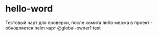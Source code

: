 # hello-word
Тестовый чарт для проверки, после комита либо мержа в проект - обновляется helm чарт
@global-owner1
test

